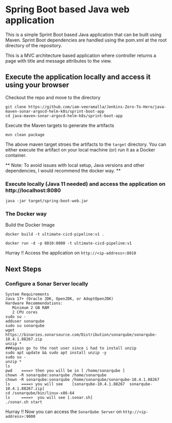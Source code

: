 # Spring Boot based Java web application
 
This is a simple Sprint Boot based Java application that can be built using Maven. Sprint Boot dependencies are handled using the pom.xml 
at the root directory of the repository.

This is a MVC architecture based application where controller returns a page with title and message attributes to the view.

## Execute the application locally and access it using your browser

Checkout the repo and move to the directory

```
git clone https://github.com/iam-veeramalla/Jenkins-Zero-To-Hero/java-maven-sonar-argocd-helm-k8s/sprint-boot-app
cd java-maven-sonar-argocd-helm-k8s/sprint-boot-app
```

Execute the Maven targets to generate the artifacts

```
mvn clean package
```

The above maven target stroes the artifacts to the `target` directory. You can either execute the artifact on your local machine
(or) run it as a Docker container.

** Note: To avoid issues with local setup, Java versions and other dependencies, I would recommend the docker way. **


### Execute locally (Java 11 needed) and access the application on http://localhost:8080

```
java -jar target/spring-boot-web.jar
```

### The Docker way

Build the Docker Image

```
docker build -t ultimate-cicd-pipeline:v1 .
```

```
docker run -d -p 8010:8080 -t ultimate-cicd-pipeline:v1
```

Hurray !! Access the application on `http://<ip-address>:8010`


## Next Steps

### Configure a Sonar Server locally

```
System Requirements
Java 17+ (Oracle JDK, OpenJDK, or AdoptOpenJDK)
Hardware Recommendations:
   Minimum 2 GB RAM
   2 CPU cores
sudo su -
adduser sonarqube
sudo su sonarqube
wget https://binaries.sonarsource.com/Distribution/sonarqube/sonarqube-10.4.1.88267.zip
unzip *
###again go to the root user since i had to install unzip
sudo apt update && sudo apt install unzip -y
sudo su -
unzip *
ls
pwd    ====> then you will be in [ /home/sonarqube ]
chown -R sonarqube:sonarqube /home/sonarqube
chown -R sonarqube:sonarqube /home/sonarqube/sonarqube-10.4.1.88267
ls     ====> you will see    [sonarqube-10.4.1.88267  sonarqube-10.4.1.88267.zip]
cd /sonarqube/bin/linux-x86-64
ls     ====>  you will see [.sonar.sh]
./sonar.sh start
```

Hurray !! Now you can access the `SonarQube Server` on `http://<ip-address>:9000` 


